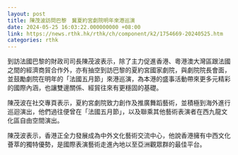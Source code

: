 ```yaml
---
layout: post
title: 陳茂波訪問巴黎　冀夏約宮劇院明年來港巡演
date: 2024-05-25 16:03:22.000000000 +08:00
link: https://news.rthk.hk/rthk/ch/component/k2/1754669-20240525.htm
categories: rthk
---
```


到訪法國巴黎的財政司司長陳茂波表示，除了主力促進香港、粵港澳大灣區跟法國之間的經濟商貿合作外，亦有抽空到訪巴黎的夏約宮國家劇院，與劇院院長會面，並鼓勵劇院在明年的「法國五月節」來港巡演，為本港的盛事活動帶來更多元精彩的國際內涵，也讓雙邊關係、經貿往來有更穩固的基礎。

陳茂波在社交專頁表示，夏約宮劇院致力創作及推廣舞蹈藝術，並積極到海外進行巡迴演出，他們過往便曾在「法國五月節」，以及聯乘其他藝術表演者在西九龍文化區自由空間演出。

陳茂波表示，香港正全力發展成為中外文化藝術交流中心，他說香港擁有中西文化薈萃的獨特優勢，是國際表演藝術走進內地以至亞洲觀眾群的最佳平台。
